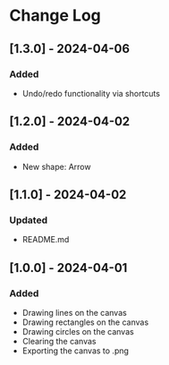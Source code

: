 # Change Log

## [1.3.0] - 2024-04-06

### Added

- Undo/redo functionality via shortcuts

## [1.2.0] - 2024-04-02

### Added

- New shape: Arrow

## [1.1.0] - 2024-04-02

### Updated

- README.md

## [1.0.0] - 2024-04-01

### Added

- Drawing lines on the canvas
- Drawing rectangles on the canvas
- Drawing circles on the canvas
- Clearing the canvas
- Exporting the canvas to .png
